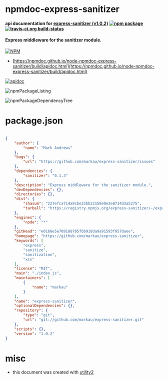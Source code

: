 # npmdoc-express-sanitizer

#### api documentation for  [express-sanitizer (v1.0.2)](https://github.com/markau/express-sanitizer)  [![npm package](https://img.shields.io/npm/v/npmdoc-express-sanitizer.svg?style=flat-square)](https://www.npmjs.org/package/npmdoc-express-sanitizer) [![travis-ci.org build-status](https://api.travis-ci.org/npmdoc/node-npmdoc-express-sanitizer.svg)](https://travis-ci.org/npmdoc/node-npmdoc-express-sanitizer)

#### Express middleware for the sanitizer module.

[![NPM](https://nodei.co/npm/express-sanitizer.png?downloads=true&downloadRank=true&stars=true)](https://www.npmjs.com/package/express-sanitizer)

- [https://npmdoc.github.io/node-npmdoc-express-sanitizer/build/apidoc.html](https://npmdoc.github.io/node-npmdoc-express-sanitizer/build/apidoc.html)

[![apidoc](https://npmdoc.github.io/node-npmdoc-express-sanitizer/build/screenCapture.buildCi.browser.%252Ftmp%252Fbuild%252Fapidoc.html.png)](https://npmdoc.github.io/node-npmdoc-express-sanitizer/build/apidoc.html)

![npmPackageListing](https://npmdoc.github.io/node-npmdoc-express-sanitizer/build/screenCapture.npmPackageListing.svg)

![npmPackageDependencyTree](https://npmdoc.github.io/node-npmdoc-express-sanitizer/build/screenCapture.npmPackageDependencyTree.svg)



# package.json

```json

{
    "author": {
        "name": "Mark Andrews"
    },
    "bugs": {
        "url": "https://github.com/markau/express-sanitizer/issues"
    },
    "dependencies": {
        "sanitizer": "0.1.3"
    },
    "description": "Express middleware for the sanitizer module.",
    "devDependencies": {},
    "directories": {},
    "dist": {
        "shasum": "227efca714a9cbe33bb22158e9e3e8714d3a5275",
        "tarball": "https://registry.npmjs.org/express-sanitizer/-/express-sanitizer-1.0.2.tgz"
    },
    "engines": {
        "node": "*"
    },
    "gitHead": "e0168e5e709188705f6b918da9a91593f957daee",
    "homepage": "https://github.com/markau/express-sanitizer",
    "keywords": [
        "express",
        "sanitize",
        "sanitization",
        "xss"
    ],
    "license": "MIT",
    "main": "./index.js",
    "maintainers": [
        {
            "name": "markau"
        }
    ],
    "name": "express-sanitizer",
    "optionalDependencies": {},
    "repository": {
        "type": "git",
        "url": "git://github.com/markau/express-sanitizer.git"
    },
    "scripts": {},
    "version": "1.0.2"
}
```



# misc
- this document was created with [utility2](https://github.com/kaizhu256/node-utility2)
